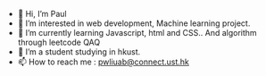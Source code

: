 - 👋 Hi, I’m Paul
- 👀 I’m interested in web development, Machine learning project.
- 🌱 I’m currently learning Javascript, html and CSS.. And algorithm through leetcode QAQ
- 💞️ I’m a student studying in hkust.
- 📫 How to reach me : pwliuab@connect.ust.hk

<!---
pwliuab/pwliuab is a ✨ special ✨ repository because its `README.md` (this file) appears on your GitHub profile.
You can click the Preview link to take a look at your changes.
--->
